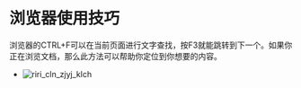 # 浏览器使用技巧

浏览器的CTRL+F可以在当前页面进行文字查找，按F3就能跳转到下一个。如果你正在浏览文档，那么此方法可以帮助你定位到你想要的内容。
* ![riri_cln_zjyj_klch](/img/riri_cln_zjyj_klch.png)
